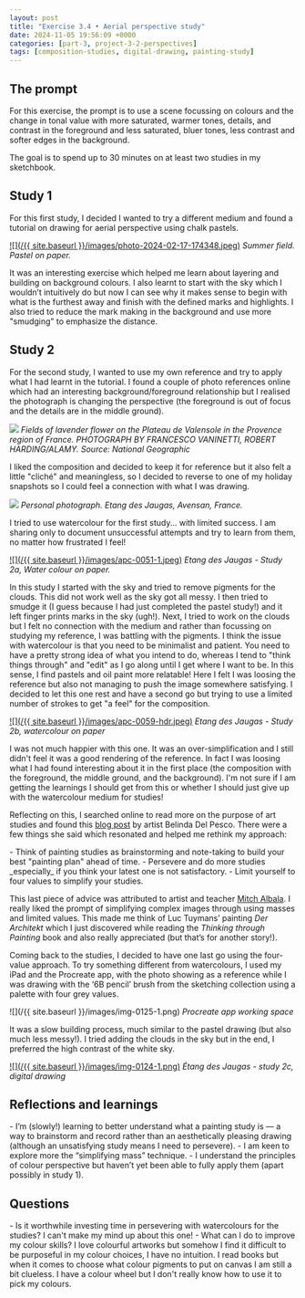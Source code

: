```yaml
---
layout: post
title: "Exercise 3.4 • Aerial perspective study"
date: 2024-11-05 19:56:09 +0000
categories: [part-3, project-3-2-perspectives]
tags: [composition-studies, digital-drawing, painting-study]
---
```


## The prompt
<!-- /wp:heading --><!-- wp:paragraph -->

For this exercise, the prompt is to use a scene focussing on colours and the change in tonal value with more saturated, warmer tones, details, and contrast in the foreground and less saturated, bluer tones, less contrast and softer edges in the background.

<!-- /wp:paragraph --><!-- wp:paragraph -->

The goal is to spend up to 30 minutes on at least two studies in my sketchbook.

<!-- /wp:paragraph --><!-- wp:heading {"className":"wp-block-heading"} -->
## Study 1
<!-- /wp:heading --><!-- wp:paragraph -->

For this first study, I decided I wanted to try a different medium and found a tutorial on drawing for aerial perspective using chalk pastels.

<!-- /wp:paragraph --><!-- wp:image {"id":1149,"sizeSlug":"full","linkDestination":"media"} -->
[![](/{{ site.baseurl }}/images/photo-2024-02-17-174348.jpeg)](https://spaces.oca.ac.uk/gaellelog/wp-content/uploads/sites/5355/2024/11/Photo_2024-11-03_105030-scaled.jpeg)
_Summer field. Pastel on paper._
<!-- /wp:image --><!-- wp:paragraph -->

It was an interesting exercise which helped me learn about layering and building on background colours. I also learnt to start with the sky which I wouldn’t intuitively do but now I can see why it makes sense to begin with what is the furthest away and finish with the defined marks and highlights. I also tried to reduce the mark making in the background and use more "smudging" to emphasize the distance.

<!-- /wp:paragraph --><!-- wp:heading {"className":"wp-block-heading"} -->
## Study 2
<!-- /wp:heading --><!-- wp:paragraph -->

For the second study, I wanted to use my own reference and try to apply what I had learnt in the tutorial. I found a couple of photo references online which had an interesting background/foreground relationship but I realised the photograph is changing the perspective (the foreground is out of focus and the details are in the middle ground).

<!-- /wp:paragraph --><!-- wp:image {"sizeSlug":"large"} -->
![](https://i.natgeofe.com/n/4ad44223-046f-4ec6-913c-296441382479/JHYN9P.jpg?w=1436&h=958)
_Fields of lavender flower on the Plateau de Valensole in the Provence region of France. PHOTOGRAPH BY FRANCESCO VANINETTI, ROBERT HARDING/ALAMY. Source: National Geographic_
<!-- /wp:image --><!-- wp:paragraph -->

I liked the composition and decided to keep it for reference but it also felt a little "cliché" and meaningless, so I decided to reverse to one of my holiday snapshots so I could feel a connection with what I was drawing.

<!-- /wp:paragraph --><!-- wp:image {"id":1151,"sizeSlug":"full","linkDestination":"none"} -->
![](https://spaces.oca.ac.uk/gaellelog/wp-content/uploads/sites/5355/2024/11/IMG_6098.jpeg)
_Personal photograph. Etang des Jaugas, Avensan, France._
<!-- /wp:image --><!-- wp:paragraph -->

I tried to use watercolour for the first study... with limited success. I am sharing only to document unsuccessful attempts and try to learn from them, no matter how frustrated I feel!

<!-- /wp:paragraph --><!-- wp:image {"id":1153,"sizeSlug":"full","linkDestination":"media"} -->
[![](/{{ site.baseurl }}/images/apc-0051-1.jpeg)](https://spaces.oca.ac.uk/gaellelog/wp-content/uploads/sites/5355/2024/11/APC_0051-1.jpeg)
_Etang des Jaugas - Study 2a, Water colour on paper._
<!-- /wp:image --><!-- wp:paragraph -->

In this study I started with the sky and tried to remove pigments for the clouds. This did not work well as the sky got all messy. I then tried to smudge it (I guess because I had just completed the pastel study!) and it left finger prints marks in the sky (ugh!). Next, I tried to work on the clouds but I felt no connection with the medium and rather than focussing on studying my reference, I was battling with the pigments. I think the issue with watercolour is that you need to be minimalist and patient. You need to have a pretty strong idea of what you intend to do, whereas I tend to "think things through" and "edit" as I go along until I get where I want to be. In this sense, I find pastels and oil paint more relatable! Here I felt I was loosing the reference but also not managing to push the image somewhere satisfying. I decided to let this one rest and have a second go but trying to use a limited number of strokes to get "a feel" for the composition.

<!-- /wp:paragraph --><!-- wp:image {"id":1154,"sizeSlug":"full","linkDestination":"media"} -->
[![](/{{ site.baseurl }}/images/apc-0059-hdr.jpeg)](https://spaces.oca.ac.uk/gaellelog/wp-content/uploads/sites/5355/2024/11/APC_0059-hdr-scaled.jpeg)
_Etang des Jaugas - Study 2b, watercolour on paper_
<!-- /wp:image --><!-- wp:paragraph -->

I was not much happier with this one. It was an over-simplification and I still didn't feel it was a good rendering of the reference. In fact I was loosing what I had found interesting about it in the first place (the composition with the foreground, the middle ground, and the background). I'm not sure if I am getting the learnings I should get from this or whether I should just give up with the watercolour medium for studies!

<!-- /wp:paragraph --><!-- wp:paragraph -->

Reflecting on this, I searched online to read more on the purpose of art studies and found this [blog post](https://www.belindadelpesco.com/painting-studies.html/) by artist Belinda Del Pesco. There were a few things she said which resonated and helped me rethink my approach:

<!-- /wp:paragraph --><!-- wp:list -->
<!-- wp:list-item -->- Think of painting studies as brainstorming and note-taking to build your best "painting plan" ahead of time.
<!-- /wp:list-item --><!-- wp:list-item -->- Persevere and do more studies _especially_ if you think your latest one is not satisfactory.
<!-- /wp:list-item --><!-- wp:list-item -->- Limit yourself to four values to simplify your studies.
<!-- /wp:list-item -->
<!-- /wp:list --><!-- wp:paragraph -->

This last piece of advice was attributed to artist and teacher [Mitch Albala](https://mitchalbala.com/exercise-simplification-and-massing-in-landscape-with-limited-values/). I really liked the prompt of simplifying complex images through using masses and limited values. This made me think of Luc Tuymans’ painting _Der Architekt_ which I just discovered while reading the _Thinking through Painting_ book and also really appreciated (but that’s for another story!).

<!-- /wp:paragraph --><!-- wp:paragraph -->

Coming back to the studies, I decided to have one last go using the four-value approach. To try something different from watercolours, I used my iPad and the Procreate app, with the photo showing as a reference while I was drawing with the ‘6B pencil’ brush from the sketching collection using a palette with four grey values.

<!-- /wp:paragraph --><!-- wp:image {"id":1159,"sizeSlug":"large"} -->
![](/{{ site.baseurl }}/images/img-0125-1.png)
_Procreate app working space_
<!-- /wp:image --><!-- wp:paragraph -->

It was a slow building process, much similar to the pastel drawing (but also much less messy!). I tried adding the clouds in the sky but in the end, I preferred the high contrast of the white sky.

<!-- /wp:paragraph --><!-- wp:image {"id":1162,"sizeSlug":"large","linkDestination":"media"} -->
[![](/{{ site.baseurl }}/images/img-0124-1.png)](https://spaces.oca.ac.uk/gaellelog/wp-content/uploads/sites/5355/2024/11/img_0124-1.jpg)
_Étang des Jaugas - study 2c, digital drawing_
<!-- /wp:image --><!-- wp:heading -->
## Reflections and learnings
<!-- /wp:heading --><!-- wp:list -->
<!-- wp:list-item -->- I’m (slowly!) learning to better understand what a painting study is — a way to brainstorm and record rather than an aesthetically pleasing drawing (although an unsatisfying study means I need to persevere).
<!-- /wp:list-item --><!-- wp:list-item -->- I am keen to explore more the “simplifying mass” technique.
<!-- /wp:list-item --><!-- wp:list-item -->- I understand the principles of colour perspective but haven’t yet been able to fully apply them (apart possibly in study 1).
<!-- /wp:list-item -->
<!-- /wp:list --><!-- wp:heading -->
## Questions
<!-- /wp:heading --><!-- wp:list -->
<!-- wp:list-item -->- Is it worthwhile investing time in persevering with watercolours for the studies? I can't make my mind up about this one!
<!-- /wp:list-item --><!-- wp:list-item -->- What can I do to improve my colour skills? I love colourful artworks but somehow I find it difficult to be purposeful in my colour choices, I have no intuition. I read books but when it comes to choose what colour pigments to put on canvas I am still a bit clueless. I have a colour wheel but I don't really know how to use it to pick my colours.
<!-- /wp:list-item -->
<!-- /wp:list -->